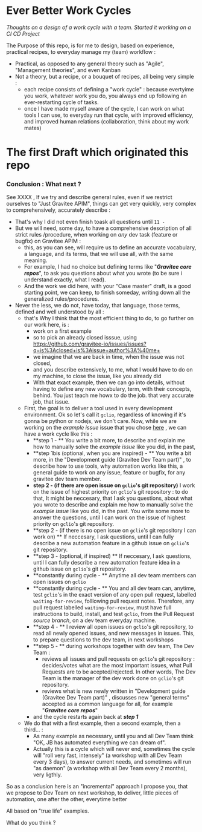 # Ever Better Work Cycles

_Thoughts on a design of a work cycle with a team. Started it working on a CI CD Project_

The Purpose of this repo, is for me to design, based on experience, practical recipes, to everyday manage my (team) workflow : 

* Practical, as opposed to any general theory such as "Agile", "Management theories", and even Kanban 
* Not a theory, but a recipe, or a bouquet of recipes, all being very simple : 
  * each recipe consists of defining a "work cycle" : because evertyime you work,  whatever work you do, you always end up following an ever-restarting cycle of tasks.
  * once I have made myself aware of the cycle, I can work on what tools I can use, to everyday run that cycle, with improved efficiency, and improved human relations (collaboration, think about my work mates)




# The first Draft which originated this repo


### Conclusion : What next ?

See XXXX , If we try and describe general rules, even if we restrict ourselves to "Just Gravitee APIM", things can get very quickly, very complex to comprehensively, accurately describe : 
* That's why I did not even finish toask all questions until `11 -`
* But we will need, some day, to have a comprehensive description of all strict rules /procedure, when working on _any_ dev task (feature or bugfix) on Gravitee APIM : 
  * this, as you can see, will require us to define an accurate vocabulary, a language, and its terms,  that we will use all, with the same meaning. 
  * For example, I had no choice but  defining terms like "**_Gravitee core repos_**", to ask you questions about what you wrote (to be sure i understand exactly, what I read).
  * And the work we did here, with your "Case master" draft, is a good starting point, we can keep, to finish someday, writing down all the generalized rules/procedures.
* Never the less, we do not, have today, that language, those terms, defined and well understood by all : 
  * that's Why I think that the most efficient thing to do, to go further on our work here, is : 
    * work on a first example
    * so to pick an already closed isssue, using https://github.com/gravitee-io/issues/issues?q=is%3Aclosed+is%3Aissue+author%3A%40me+ 
    * we imagine that we are back in time, when the issue was not closed, 
    * and you describe extensively, to me, what I would have to do on my machine, to close the issue, like you already did
    * With that exact example, then we can go into details, without having to define any new vocabulary, term, with their concepts, behind. You just teach me howx to do the job. that very accurate job, that issue. 
  * First, the goal is to deliver a tool used in every development environment. Ok so let's call it `gclio`, regardless of knowing if it's gonna be python or nodejs, we don't care. Now, while we are working on the _example issue_ issue that you chose [here](https://github.com/gravitee-io/issues/issues?q=is%3Aclosed+is%3Aissue+author%3A%40me+) , we can have a work cycle like this : 
    * **step 1 - ** You write a bit more, to describe and explain me how to manually solve the _example issue_ like you did, in the past, 
    * **step 1bis (optional, when you are inspired) - ** You write a bit more, in the "Development guide (Gravitee Dev Team part)" , to describe how to use tools, why automation works like this, a general guide to work on any issue, feature or bugfix, for any  gravitee dev team member.
    * **step 2 - (if there are open issue on `gclio`'s git repository)** I work on the issue of highest priority on `gclio`'s git repository : to do that, It might be neccesary, that I ask you questions, about what you wrote to describe and explain me how to manually solve the _example issue_ like you did, in the past. You write some more to answer the questions, until I can work on the issue of highest priority on `gclio`'s git repository.
    * **step 2 - (if there is no open issue on `gclio`'s git repository I can work on) ** If neccesary, I ask questions, until I can fully describe a new automation feature in a github issue on `gclio`'s git repository.
    * **step 3 - (optional, if inspired) ** If neccesary, I ask questions, until I can fully describe a new automation feature idea in a github issue on `gclio`'s git repository.
    * **constantly during cycle - ** Anytime all dev team members can open issues on `gclio`
    * **constantly during cycle - ** You and all dev team can, anytime, test `gclio`'s in the exact version of any open pull request, labelled `waiting-for-review`, folllowing pull request notes. Therefore, any pull request labelled `waiting-for-review`, must have full instructions to build, install, and test `gclio`, from the Pull Request _source branch_, on a dev team everyday machine.
    * **step 4 - ** I review all open issues on `gclio`'s git repository, to read all newly opened issues, and new messages in issues. This, to prepare questions to the dev team, in next workshops
    * **step 5 - ** during workshops together with dev team, The Dev Team : 
      * reviews all issues and pull requests on `gclio`'s git repository : decides/votes what are the most important issues, what Pull Requests are to be acepted/rejected. In other words, The Dev Team is the manager of the dev work done on `gclio`'s git repository.
      * reviews what is new newly written in "Development guide (Gravitee Dev Team part)" , discusses new "general terms" accepted as a common language for all, for example "**_Gravitee core repos_**"
     * and the cycle restarts again back at _**step 1**_
  * We do that with a first example, then a second example, then a third... :  
    * As many example as necessary, until you and all Dev Team think "OK, JB has automated everything we can dream of". 
    * Actually this is a cycle which will never end, sometimes the cycle will "roll very fast, intensely" (a workshop with all Dev Team every 3 days), to answer current  needs, and sometimes will run "as daemon" (a workshop with all Dev Team every 2 months), very ligthly. 


So as a conclusion here is an "incremental" approach I propose you, that we propose to Dev Team on next workshop, to deliver, little pieces of automation, one after the other, everytime better

All based on "true life" examples.

What do you think ?
